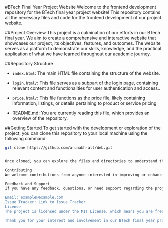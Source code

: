 #BTech Final Year Project Website
Welcome to the frontend development repository for the BTech final year project website! This repository contains all the necessary files and code for the frontend development of our project website.

##Project Overview
This project is a culmination of our efforts in our BTech final year. We aim to create a comprehensive and interactive website that showcases our project, its objectives, features, and outcomes. The website serves as a platform to demonstrate our skills, knowledge, and the practical application of what we have learned throughout our academic journey.

##Repository Structure
- `index.html`: The main HTML file containing the structure of the website.
- `login.html/`: This file serves as a subpart of the login page, containing relevant content and functionalities for user authentication and access..
- `price.html/`: This file functions as the price file, likely containing information, listings, or details pertaining to product or service pricing

- README.md: You are currently reading this file, which provides an overview of the repository.

##Getting Started
To get started with the development or exploration of the project, you can clone this repository to your local machine using the following command:

```bash
git clone https://github.com/arunabh-alt/Web.git


Once cloned, you can explore the files and directories to understand the structure of the project. Feel free to make modifications, add features, or enhance the existing codebase as per the requirements of the project.

Contributing
We welcome contributions from anyone interested in improving or enhancing our project website. If you have suggestions, bug fixes, or new features to propose, please feel free to open an issue or create a pull request. We appreciate your contributions and collaboration!

Feedback and Support
If you have any feedback, questions, or need support regarding the project or its development, please don't hesitate to reach out to us. You can contact the project maintainers through the following channels:

Email: example@example.com
Issue Tracker: Link to Issue Tracker
License
The project is licensed under the MIT License, which means you are free to use, modify, and distribute the code for both commercial and non-commercial purposes. However, we kindly request that you include proper attribution to the original authors and retain the license text in any derivative works.

Thank you for your interest and involvement in our BTech final year project website! We hope you find it informative, engaging, and inspiring.





